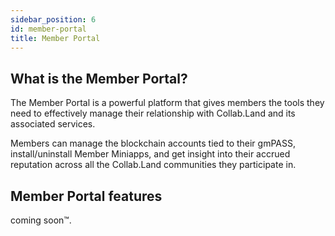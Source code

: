 ```yaml
---
sidebar_position: 6
id: member-portal
title: Member Portal
---
```


## What is the Member Portal?

The Member Portal is a powerful platform that gives members the tools they need to effectively manage their relationship with Collab.Land and its associated services.

Members can manage the blockchain accounts tied to their gmPASS, install/uninstall Member Miniapps, and get insight into their accrued reputation across all the Collab.Land communities they participate in.

## Member Portal features

coming soon™.
